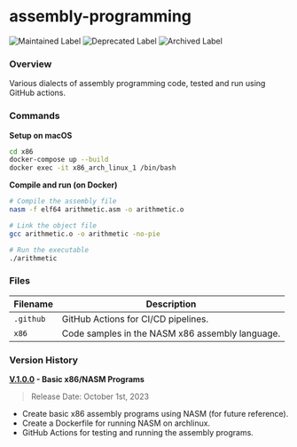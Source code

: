 # assembly-programming

![Maintained Label](https://img.shields.io/badge/Maintained-No-red?style=for-the-badge)
![Deprecated Label](https://img.shields.io/badge/Deprecated-Yes-lightgray?style=for-the-badge)
![Archived Label](https://img.shields.io/badge/Archived-Yes-lightgray?style=for-the-badge)

### Overview

Various dialects of assembly programming code, tested and run using GitHub actions.

### Commands

**Setup on macOS**

```bash
cd x86
docker-compose up --build
docker exec -it x86_arch_linux_1 /bin/bash
```

**Compile and run (on Docker)**

```bash
# Compile the assembly file
nasm -f elf64 arithmetic.asm -o arithmetic.o

# Link the object file
gcc arithmetic.o -o arithmetic -no-pie

# Run the executable
./arithmetic
```

### Files

| Filename  | Description                                     |
|-----------|-------------------------------------------------|
| `.github` | GitHub Actions for CI/CD pipelines.             |
| `x86`     | Code samples in the NASM x86 assembly language. |

### Version History

**[V.1.0.0](https://github.com/AJarombek/assembly-programming/tree/v1.0.0) - Basic x86/NASM Programs**

> Release Date: October 1st, 2023

* Create basic x86 assembly programs using NASM (for future reference).
* Create a Dockerfile for running NASM on archlinux.
* GitHub Actions for testing and running the assembly programs.
